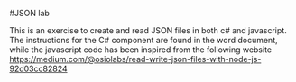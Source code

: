 #JSON lab

This is an exercise to create and read JSON files in both c# and javascript. The instructions for the C# component are found in the word document, while the javascript code has been inspired from the following website <https://medium.com/@osiolabs/read-write-json-files-with-node-js-92d03cc82824>